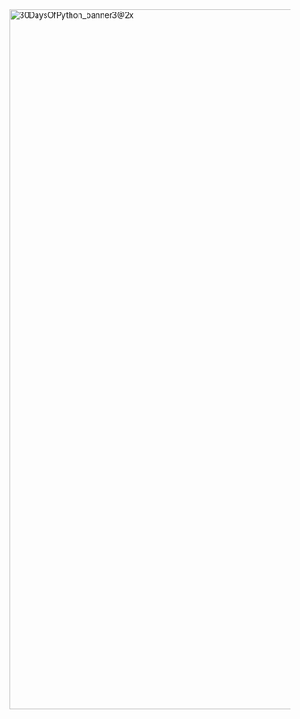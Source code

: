 <img width="2400" height="1256" alt="30DaysOfPython_banner3@2x" src="https://github.com/user-attachments/assets/d505f533-ea2e-40cf-8140-4a47dc825494" />
